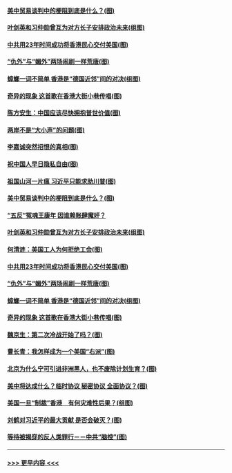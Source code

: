 #### [美中贸易谈判中的梗阻到底是什么？(图)](../pages/p4/907791.md?t=09192133) 
#### [叶剑英和习仲勋曾互为对方长子安排政治未来(组图)](../pages/p4/907786.md?t=09192133) 
#### [中共用23年时间成功将香港民心交付美国(图)](../pages/p4/907698.md?t=09192133) 
#### [“仇外”与“媚外”两场闹剧一样荒唐(图)](../pages/p4/907689.md?t=09192133) 
#### [蟑螂一词不简单 香港是“德国近邻”间的对决(组图)](../pages/p4/907618.md?t=09192133) 
#### [奇异的现象 这首歌在香港大街小巷传唱(图)](../pages/p4/907583.md?t=09192133) 
#### [陈方安生：中国应该尽快拥抱普世价值(图)](../pages/p4/907826.md?t=09192133) 
#### [两岸不是“大小声”的问题(图)](../pages/p4/907825.md?t=09192133) 
#### [李嘉诚突然招恨的真相(图)](../pages/p4/907799.md?t=09192133) 
#### [祝中国人早日隐私自由(图)](../pages/p4/907797.md?t=09192133) 
#### [祖国山河一片瘟 习近平只能求助川普(图)](../pages/p4/907796.md?t=09192133) 
#### [美中贸易谈判中的梗阻到底是什么？(图)](../pages/p4/907791.md?t=09192133) 
#### [“五反”冤魂王康年 因谁赖账肆魔奸？](../pages/p4/907787.md?t=09192133) 
#### [叶剑英和习仲勋曾互为对方长子安排政治未来(组图)](../pages/p4/907786.md?t=09192133) 
#### [何清涟：美国工人为何拒绝工会(图)](../pages/p4/907701.md?t=09192133) 
#### [中共用23年时间成功将香港民心交付美国(图)](../pages/p4/907698.md?t=09192133) 
#### [“仇外”与“媚外”两场闹剧一样荒唐(图)](../pages/p4/907689.md?t=09192133) 
#### [蟑螂一词不简单 香港是“德国近邻”间的对决(组图)](../pages/p4/907618.md?t=09192133) 
#### [奇异的现象 这首歌在香港大街小巷传唱(图)](../pages/p4/907583.md?t=09192133) 
#### [魏京生：第二次冷战开始了吗？(图)](../pages/p4/907581.md?t=09192133) 
#### [曹长青：我怎样成为一个美国“右派”(图)](../pages/p4/907580.md?t=09192133) 
#### [北京为什么宁可引进非洲黑人，也不废除计划生育？(图)](../pages/p4/907577.md?t=09192133) 
#### [美中将达成什么？临时协议 秘密协议 全面协议？(图)](../pages/p4/907576.md?t=09192133) 
#### [美国一旦“制裁”香港　有何灾难性后果？(组图)](../pages/p4/907575.md?t=09192133) 
#### [刘鹤对习近平的最大贡献 是否会破灭？(图)](../pages/p4/907509.md?t=09192133) 
#### [等待被揭穿的反人类罪行－－中共“脑控”(图)](../pages/p4/907167.md?t=09192133) 

----
#### [ >>> 更早内容 <<< ](../indexes/p4-earlier.md)
